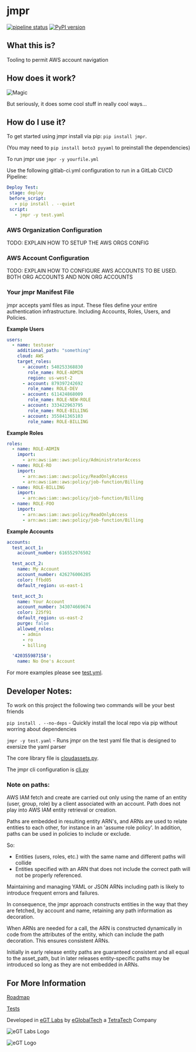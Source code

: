 # jmpr
[![pipeline status](https://git.egt-labs.com/robert.patt-corner/jmpr/badges/master/pipeline.svg)](https://git.egt-labs.com/robert.patt-corner/jmpr/commits/master) [![PyPI version](https://badge.fury.io/py/jmpr.svg)](https://badge.fury.io/py/jmpr)

## What this is?
Tooling to permit AWS account navigation

## How does it work?
![Magic](https://media.giphy.com/media/12NUbkX6p4xOO4/giphy.gif)

But seriously, it does some cool stuff in really cool ways...

## How do I use it?

To get started using jmpr install via pip: `pip install jmpr`.

 (You may need to `pip install boto3 pyyaml` to preinstall the dependencies) 
 
 To run jmpr use `jmpr -y yourfile.yml`

 Use the following gitlab-ci.yml configuration to run in a GitLab CI/CD Pipeline:

 ```yaml
Deploy Test:
  stage: deploy
  before_script:
    - pip install . --quiet
  script:
    - jmpr -y test.yaml
 ```

### AWS Organization Configuration
TODO: EXPLAIN HOW TO SETUP THE AWS ORGS CONFIG

### AWS Account Configuration
TODO: EXPLAIN HOW TO CONFIGURE AWS ACCOUNTS TO BE USED. BOTH ORG ACCOUNTS AND NON ORG ACCOUNTS

### Your jmpr Manifest File
jmpr accepts yaml files as input. These files define your entire authentication infrastructure. Including Accounts, Roles, Users, and Policies. 

**Example Users**
```yaml
users:
  - name: testuser
    additional_path: "something"
    cloud: AWS
    target_roles:
      - account: 540253368830
        role_name: ROLE-ADMIN
        region: us-west-2
      - account: 879397242692
        role_name: ROLE-DEV
      - account: 611424868009
        role_name: ROLE-NEW-ROLE
      - account: 333422963795
        role_name: ROLE-BILLING
      - account: 355841365103
        role_name: ROLE-BILLING

```


**Example Roles**
```yaml
roles:
  - name: ROLE-ADMIN
    import:
      - arn:aws:iam::aws:policy/AdministratorAccess
  - name: ROLE-RO
    import:
      - arn:aws:iam::aws:policy/ReadOnlyAccess
      - arn:aws:iam::aws:policy/job-function/Billing
  - name: ROLE-BILLING
    import:
      - arn:aws:iam::aws:policy/job-function/Billing
  - name: ROLE-FOO
    import:
      - arn:aws:iam::aws:policy/ReadOnlyAccess
      - arn:aws:iam::aws:policy/job-function/Billing
```

**Example Accounts**
```yaml
accounts:
  test_acct_1:
    account_number: 616552976502

  test_acct_2:
    name: My Account
    account_number: 426276006285
    color: ffbd05
    default_region: us-east-1

  test_acct_3:
    name: Your Account
    account_number: 343074669674
    color: 225f91
    default_region: us-east-2
    purge: false
    allowed_roles:
      - admin
      - ro
      - billing

  '420355987158':
    name: No One's Account
```
For more examples please see [test.yml](test.yaml).

## Developer Notes: 
To work on this project the following two commands will be your best friends

`pip install . --no-deps` - Quickly install the local repo via pip without worring about dependencies

`jmpr -y test.yaml` - Runs jmpr on the test yaml file that is designed to exersize the yaml parser

The core library file is [cloudassets.py](./jmpr/cloudassets.py).

The jmpr cli configuration is [cli.py](./jmpr/cli.py)

### Note on paths:
AWS IAM fetch and create are carried out only using the name of an entity (user, group, role) by a client associated with an account.  Path does not play into AWS IAM entity retrieval or creation.

Paths are embedded in resulting entity ARN's, and ARNs are used to relate entities to each other, for instance in an 'assume role policy'.  In addition, paths can be used in policies to include or exclude.

So:
* Entities (users, roles, etc.) with the same name and different paths will collide
* Entities specified with an ARN that does not include the correct path will not be properly referenced.

Maintaining and managing YAML or JSON ARNs including path is likely to introduce frequent errors and failures.  

In consequence, the jmpr approach constructs entities in the way that they are fetched, by account and name, retaining any path information as decoration. 

When ARNs are needed for a call, the ARN is constructed dynamically in code from the attributes of the entity, which can include the path decoration.  This ensures consistent ARNs.

Initially in early release entity paths are guaranteed consistent and all equal to the asset_path, but in later releases entity-specific paths may be introduced so long as they are not embedded in ARNs.

## For More Information
[Roadmap](./ROADMAP.md)

[Tests](./TESTS.md)

Developed in [eGT Labs](https://www.eglobaltech.com/egt-labs/) by [eGlobalTech](https://www.eglobaltech.com/) a [TetraTech](https://www.tetratech.com/) Company

![eGT Labs Logo](https://avatars0.githubusercontent.com/u/5140903?s=200&v=4)

![eGT Logo](https://www.eglobaltech.com/wp-content/uploads/2019/04/Tt_EGlobalTech_logo_wht.png)



